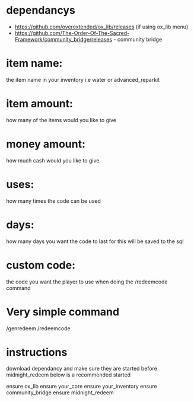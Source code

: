 # dependancys

* https://github.com/overextended/ox_lib/releases (if using ox_lib menu)
* https://github.com/The-Order-Of-The-Sacred-Framework/community_bridge/releases - community bridge

# item name:
the item name in your inventory i.e water or advanced_reparkit
# item amount:
how many of the items would you like to give
# money amount:
how much cash would you like to give
# uses: 
how many times the code can be used
# days: 
how many days you want the code to last for this will be saved to the sql
# custom code:
the code you want the player to use when doing the /redeemcode command

# Very simple command
/genredeem
/redeemcode

# instructions

download dependancy and make sure they are started before midnight_redeem below is a recommended started

ensure ox_lib
ensure your_core
ensure your_inventory
ensure community_bridge
ensure midnight_redeem